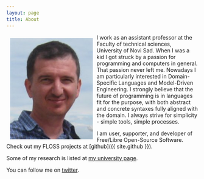 ```yaml
---
layout: page
title: About
---
```


<img style="margin: 10px;" align="left" src="/img/profile.jpg"/> I work as an assistant professor at the Faculty of technical sciences, University of Novi Sad.  When I was a kid I got struck by a passion for programming and computers in general. That passion never left me. Nowadays I am particularly interested in Domain-Specific Languages and Model-Driven Engineering. I strongly believe that the future of programming is in languages fit for the purpose, with both abstract and concrete syntaxes fully aligned with the domain. I always strive for simplicity - simple tools, simple processes.

I am user, supporter, and developer of Free/Libre Open-Source Software. Check out my FLOSS projects at [github]({{ site.github }}).

Some of my research is listed at [my university page](http://informatika.ftn.uns.ac.rs/IgorDejanovic/).

You can follow me on [twitter](https://twitter.com/dejanovicigor).

